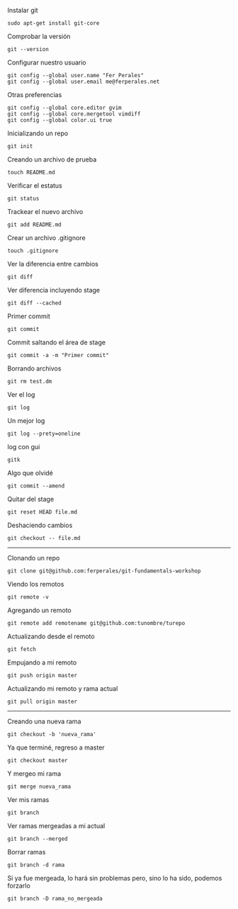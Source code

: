 Instalar git

    sudo apt-get install git-core

Comprobar la versión

    git --version

Configurar nuestro usuario

    git config --global user.name "Fer Perales"
    git config --global user.email me@ferperales.net

Otras preferencias

    git config --global core.editor gvim
    git config --global core.mergetool vimdiff
    git config --global color.ui true


Inicializando un repo

    git init

Creando un archivo de prueba

    touch README.md

Verificar el estatus

    git status

Trackear el nuevo archivo

    git add README.md

Crear un archivo .gitignore

    touch .gitignore

Ver la diferencia entre cambios

    git diff

Ver diferencia incluyendo stage

    git diff --cached

Primer commit

    git commit

Commit saltando el área de stage

    git commit -a -m "Primer commit"


Borrando archivos

    git rm test.dm


Ver el log

    git log

Un mejor log

    git log --prety=oneline

log con gui

    gitk

Algo que olvidé

    git commit --amend

Quitar del stage

    git reset HEAD file.md

Deshaciendo cambios

    git checkout -- file.md

----------------

Clonando un repo

    git clone git@github.com:ferperales/git-fundamentals-workshop

Viendo los remotos

    git remote -v

Agregando un remoto

    git remote add remotename git@github.com:tunombre/turepo

Actualizando desde el remoto

    git fetch

Empujando a mi remoto

    git push origin master

Actualizando mi remoto y rama actual

    git pull origin master

----------------

Creando una nueva rama

    git checkout -b 'nueva_rama'

Ya que terminé, regreso a master

    git checkout master

Y mergeo mi rama

    git merge nueva_rama

Ver mis ramas

    git branch

Ver ramas mergeadas a mi actual

    git branch --merged

Borrar ramas

    git branch -d rama

Si ya fue mergeada, lo hará sin problemas pero, sino lo ha sido, podemos
forzarlo

    git branch -D rama_no_mergeada
